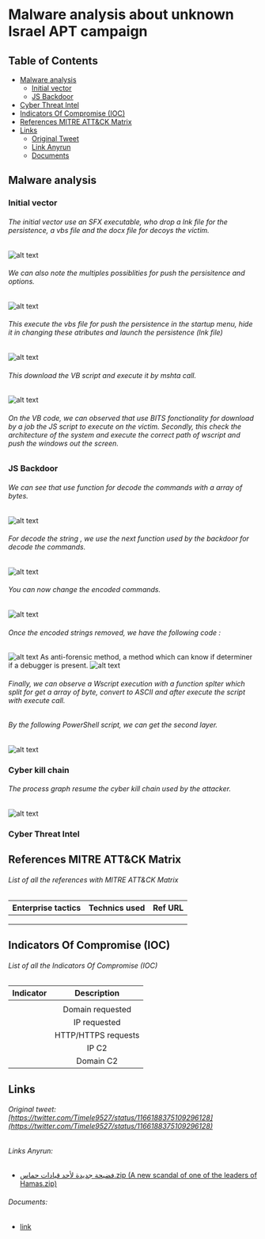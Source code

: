 # Malware analysis about unknown Israel APT campaign
## Table of Contents
* [Malware analysis](#Malware-analysis)
  + [Initial vector](#Initial-vector)
  + [JS Backdoor](#Backdoor)
* [Cyber Threat Intel](#Cyber-Threat-Intel)
* [Indicators Of Compromise (IOC)](#IOC)
* [References MITRE ATT&CK Matrix](#Ref-MITRE-ATTACK)
* [Links](#Links)
  + [Original Tweet](#Original-Tweet)
  + [Link Anyrun](#Links-Anyrun)
  + [Documents](#Documents)

## Malware analysis <a name="Malware-analysis"></a>
### Initial vector <a name="Initial-vector"></a>
###### The initial vector use an SFX executable, who drop a lnk file for the persistence, a vbs file and the docx file for decoys the victim. 
![alt text](https://raw.githubusercontent.com/StrangerealIntel/CyberThreatIntel/master/Israel/APT/Unknown/26-08-19/Images/strings.png "")
###### We can also note the multiples possiblities for push the persisitence and options.
![alt text](https://raw.githubusercontent.com/StrangerealIntel/CyberThreatIntel/master/Israel/APT/Unknown/26-08-19/Images/lnkfile.png "")
###### This execute the vbs file for push the persistence in the startup menu, hide it in changing these atributes and launch the persistence (lnk file)
![alt text](https://raw.githubusercontent.com/StrangerealIntel/CyberThreatIntel/master/Israel/APT/Unknown/26-08-19/Images/VBScode.png "")
###### This download the VB script and execute it by mshta call.
![alt text](https://raw.githubusercontent.com/StrangerealIntel/CyberThreatIntel/master/Israel/APT/Unknown/26-08-19/Images/lnk.PNG "")
###### On the VB code, we can observed that use BITS fonctionality for download by a job the JS script to execute on the victim. Secondly, this check the architecture of the system and execute the correct path of wscript and push the windows out the screen. 
### JS Backdoor <a name="Backdoor"></a>
###### We can see that use function for decode the commands  with a array of bytes.
![alt text](https://raw.githubusercontent.com/StrangerealIntel/CyberThreatIntel/master/Israel/APT/Unknown/26-08-19/Images/encodeJS.png "")
###### For decode the string , we use the next function used by the backdoor for decode the commands.
![alt text](https://raw.githubusercontent.com/StrangerealIntel/CyberThreatIntel/master/Israel/APT/Unknown/26-08-19/Images/decodeJS.png "")
###### You can now change the encoded commands.
![alt text](https://raw.githubusercontent.com/StrangerealIntel/CyberThreatIntel/master/Israel/APT/Unknown/26-08-19/Images/decStr.png "")
###### Once the encoded strings removed, we have the following code :
![alt text](https://raw.githubusercontent.com/StrangerealIntel/CyberThreatIntel/master/Israel/APT/Unknown/26-08-19/Images/lay1dec.png "")
As anti-forensic method, a method which can know if determiner if a debugger is present.
 ![alt text](https://raw.githubusercontent.com/StrangerealIntel/CyberThreatIntel/master/Israel/APT/Unknown/26-08-19/Images/zoomdebug.PNG "")	
###### Finally, we can observe a Wscript execution with a function splter which split for get a array of byte, convert to ASCII and after execute the script with execute call.
###### By the following PowerShell script, we can get the second layer.
 ![alt text](https://raw.githubusercontent.com/StrangerealIntel/CyberThreatIntel/master/Israel/APT/Unknown/26-08-19/Images/layer2.png "")	
### Cyber kill chain <a name="Cyber-kill-chain"></a>
###### The process graph resume the cyber kill chain used by the attacker.
![alt text](https://raw.githubusercontent.com/StrangerealIntel/CyberThreatIntel/master/Israel/APT/Unknown/26-08-19/Images/cyber.PNG "")
### Cyber Threat Intel <a name="Cyber-Threat-Intel"></a>
## References MITRE ATT&CK Matrix <a name="Ref-MITRE-ATTACK"></a>
###### List of all the references with MITRE ATT&CK Matrix

|Enterprise tactics|Technics used|Ref URL|
| :---------------: |:-------------| :------------- |
||||
||||
||||

## Indicators Of Compromise (IOC) <a name="IOC"></a>

###### List of all the Indicators Of Compromise (IOC)

| Indicator     | Description|
| ------------- |:-------------:|
|||
||Domain requested|
||IP requested|
||HTTP/HTTPS requests||
||IP C2|
||Domain C2|
## Links <a name="Links"></a>
###### Original tweet: [https://twitter.com/Timele9527/status/1166188375109296128](https://twitter.com/Timele9527/status/1166188375109296128) <a name="Original-Tweet"></a>
###### Links Anyrun: <a name="Links-Anyrun"></a>
* [فضيحة جديدة لأحد قيادات حماس.zip (A new scandal of one of the leaders of Hamas.zip)](https://app.any.run/tasks/59ed8062-cf77-4d73-81bd-19cb26b7c7c6/)
###### Documents: <a name="Documents"></a>
* [link]()
